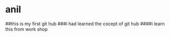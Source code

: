 # anil
##this is my first git hub
###i had learned the cocept of git hub
####i learn this from work shop
